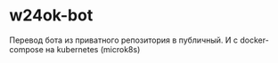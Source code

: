 # w24ok-bot
Перевод бота из приватного репозитория в публичный. И с docker-compose на kubernetes (microk8s)
